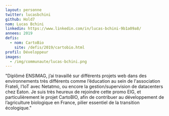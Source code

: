 ```yaml
---
layout: personne
twitter: lucasbchini
github: Hold7
nom: Lucas Bchini
linkedin: https://www.linkedin.com/in/lucas-bchini-9b1a09a8/
annees: 2019
defis:
  - nom: CartoBio
    site: /defis/2019/cartobio.html
profil: Développeur
images:
  - /img/communaute/lucas-bchini.png
---
```


"Diplômé ENSIMAG, j’ai travaillé sur différents projets web dans des environnements très différents comme l’éducation au sein de l'association Frateli, l’IoT avec Netatmo, ou encore la gestion/supervision de datacenters chez Eaton. Je suis très heureux de rejoindre cette promo EIG, et particulièrement le projet CartoBIO, afin de contribuer au développement de l’agriculture biologique en France, pilier essentiel de la transition écologique."
